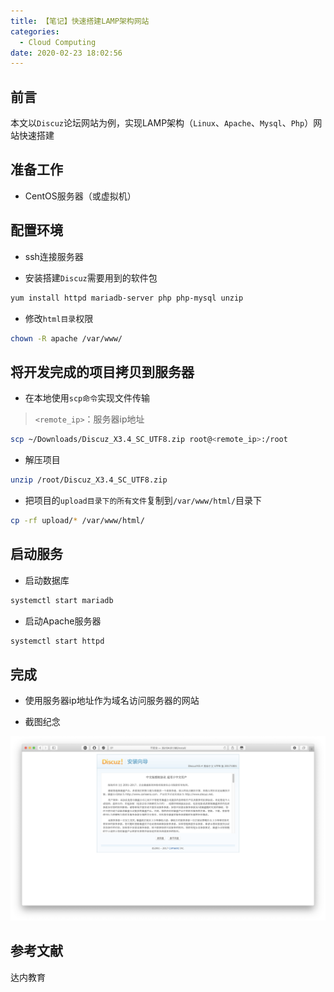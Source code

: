 ```yaml
---
title: 【笔记】快速搭建LAMP架构网站
categories:
  - Cloud Computing
date: 2020-02-23 18:02:56
---
```


## 前言

本文以`Discuz`论坛网站为例，实现LAMP架构（`Linux`、`Apache`、`Mysql`、`Php`）网站快速搭建

<!-- more -->

## 准备工作

- CentOS服务器（或虚拟机）

## 配置环境

- ssh连接服务器

- 安装搭建`Discuz`需要用到的软件包

``` sh
yum install httpd mariadb-server php php-mysql unzip
```

- 修改`html目录`权限

``` sh
chown -R apache /var/www/
```

## 将开发完成的项目拷贝到服务器

- 在本地使用`scp命令`实现文件传输

> `<remote_ip>`：服务器ip地址

``` sh
scp ~/Downloads/Discuz_X3.4_SC_UTF8.zip root@<remote_ip>:/root
```

- 解压项目

``` sh
unzip /root/Discuz_X3.4_SC_UTF8.zip
```

- 把项目的`upload目录下的所有文件`复制到`/var/www/html/`目录下

``` sh
cp -rf upload/* /var/www/html/
```

## 启动服务

- 启动数据库

``` sh
systemctl start mariadb
```

- 启动Apache服务器

``` sh
systemctl start httpd
```

## 完成

- 使用服务器ip地址作为域名访问服务器的网站

- 截图纪念

![01.png](/images/20200223180256/01.png)

## 参考文献

达内教育

